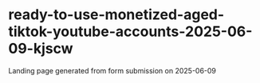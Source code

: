 # ready-to-use-monetized-aged-tiktok-youtube-accounts-2025-06-09-kjscw
Landing page generated from form submission on 2025-06-09
